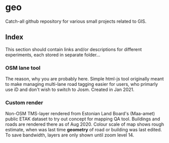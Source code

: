 # geo
Catch-all github repository for various small projects related to GIS. 


## Index
This section should contain links and/or descriptions for different experiments, each stored in separate folder...
### OSM lane tool
The reason, why you are probably here. Simple html-js tool originally meant to make managing multi-lane road tagging easier for users, who primarly use iD and don't wish to switch to Josm. Created in Jan 2021.
### Custom render
Non-OSM TMS-layer rendered from Estonian Land Board's (Maa-amet) public ETAK dataset to try out concept for mapping QA tool. Buildings and roads are rendered there as of Aug 2020. Colour scale of map shows rough estimate, when was last time **geometry** of road or building was last edited. To save bandwidth, layers are only shown until zoom level 14.
